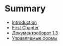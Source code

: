 # Summary

* [Introduction](README.md)
* [First Chapter](chapter1.md)
* [Документооборот 1.3](dokumentooborot-13.md)
* [Управляемые формы](upravlyaemie-formi.md)

